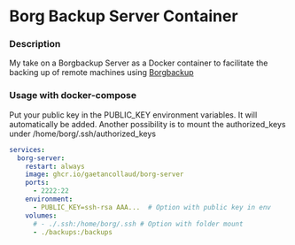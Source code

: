 # Borg Backup Server Container

### Description

My take on a Borgbackup Server as a Docker container to facilitate the backing up of remote machines using [Borgbackup](https://github.com/borgbackup)

### Usage with docker-compose

Put your public key in the PUBLIC_KEY environment variables. It will automatically be added.
Another possibility is to mount the authorized_keys under /home/borg/.ssh/authorized_keys

```yaml
services:
  borg-server:
    restart: always
    image: ghcr.io/gaetancollaud/borg-server
    ports:
      - 2222:22
    environment:
      - PUBLIC_KEY=ssh-rsa AAA...  # Option with public key in env
    volumes:
      # - ./.ssh:/home/borg/.ssh # Option with folder mount
      - ./backups:/backups
```
